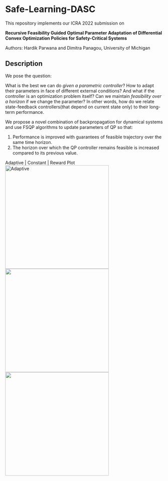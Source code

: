 # Safe-Learning-DASC

This repository implements our ICRA 2022 submission on 

**Recursive Feasibility Guided Optimal Parameter Adaptation of Differential Convex Optimization Policies for Safety-Critical Systems**

Authors: Hardik Parwana and Dimitra Panagou, University of Michigan

## Description
We pose the question: 

What is the best we can do *given a parametric controller*? How to adapt their parameters in face of different external conditions? And what if the controller is an optimization problem itself? Can we maintain *feasibility over a horizon* if we change the parameter? In other words, how do we relate state-feedback controllers(that depend on current state only) to their long-term performance.

We propose a novel combination of backpropagation for dynamical systems and use FSQP algorithms to update parameters of QP so that:
1. Performance is improved with guarantees of feasible trajectory over the same time horizon.
2. The horizon over which the QP controller remains feasible is increased compared to its previous value.


Adaptive | Constant | Reward Plot
<img src="https://user-images.githubusercontent.com/19849515/134234311-9fc31797-b721-4457-9415-a7189ca9b247.gif" width="330" alt="Adaptive" title="hello" /> <img src="https://user-images.githubusercontent.com/19849515/134234319-a9864ba6-277d-4ca4-a500-4597f596d805.gif" width="330"/> <img src="https://user-images.githubusercontent.com/19849515/134234324-38a3c582-4c73-422b-8d56-bd31e0229648.gif" width="330"/> 



